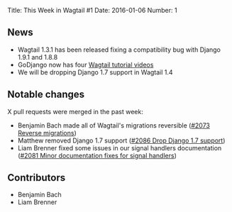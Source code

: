 Title: This Week in Wagtail #1
Date: 2016-01-06
Number: 1

## News

- Wagtail 1.3.1 has been released fixing a compatibility bug with Django 1.9.1 and 1.8.8
- GoDjango now has four [Wagtail tutorial videos](https://godjango.com/search/?q=wagtail)
- We will be dropping Django 1.7 support in Wagtail 1.4

## Notable changes

X pull requests were merged in the past week:

- Benjamin Bach made all of Wagtail's migrations reversible  ([\#2073 Reverse migrations](https://github.com/torchbox/wagtail/pull/2073))
- Matthew removed Django 1.7 support ([\#2086 Drop Django 1.7 support](https://github.com/torchbox/wagtail/pull/2086))
- Liam Brenner fixed some issues in our signal handlers documentation ([\#2081 Minor documentation fixes for signal handlers](https://github.com/torchbox/wagtail/pull/2081))

## Contributors

- Benjamin Bach
- Liam Brenner
